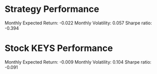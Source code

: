 # Strategy Performance
Monthly Expected Return: -0.022
Monthly Volatility: 0.057
Sharpe ratio: -0.394
# Stock KEYS Performance
Monthly Expected Return: -0.009
Monthly Volatility: 0.104
Sharpe ratio: -0.091
